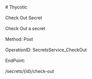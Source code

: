 <br>#     Thycotic</br>
<br>Check Out Secret</br>
<br>Check Out a secret</br>
<br>Method: Post</br>
<br>OperationID: SecretsService_CheckOut</br>
<br>EndPoint:</br>
<br>/secrets/{id}/check-out</br>
